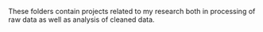 These folders contain projects related to my research both in processing of raw data as well as analysis of cleaned data.


